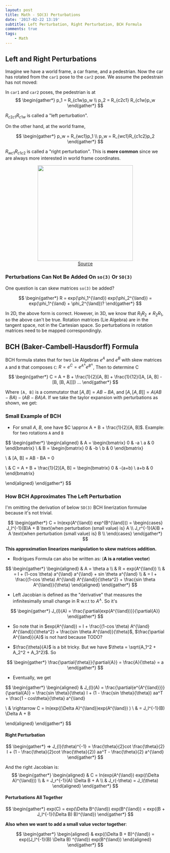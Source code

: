 ```yaml
---
layout: post
title: Math - SO(3) Perturbations
date: '2017-02-22 13:19'
subtitle: Left Perturbation, Right Perturbation, BCH Formula
comments: true
tags:
    - Math
---
```


## Left and Right Perturbations

Imagine we have a world frame, a car frame, and a pedestrian. Now the car has rotated from the `car1` pose to the `car2` pose. We assume the pedestrain has not moved:

In `car1` and `car2` poses, the pedestrian is at
$$
\begin{gather*}
p_1 = R_{c1w}p_w
\\
p_2 = R_{c2c1} R_{c1w}p_w
\end{gather*}
$$

$R_{c2c1} R_{c1w}$ is called a "left perturbation".

On the other hand, at the world frame,

$$
\begin{gather*}
p_w = R_{wc1}p_1
\\
p_w = R_{wc1}R_{c1c2}p_2
\end{gather*}
$$

$R_{wc1}R_{c1c2}$ is called a "right perturbation". This is **more common** since we are always more interested in world frame coordinates.

<div style="text-align: center;">
<p align="center">
    <figure>
        <img src="https://github.com/user-attachments/assets/081626cc-89db-43cf-a4fa-3cf353a7bc25" height="300" alt=""/>
        <figcaption><a href="https://alida.tistory.com/73">Source</a></figcaption>
    </figure>
</p>
</div>


### Perturbations Can Not Be Added On `so(3)` Or `SO(3)`

One question is can skew matrices `so(3)` be added?

$$
\begin{gather*}
R = exp(\phi_1^{\land}) exp(\phi_2^{\land}) = exp(\phi_1^{\land} + \phi_2^{\land})?
\end{gather*}
$$

In 2D, the above form is correct. However, in 3D, we know that $R_1R_2 \ne R_2R_1$, so the above can't be true. Rotation matrices (Lie Algebra) are in the tangent space, not in the Cartesian space. So perturbations in rotation matrices need to be mapped correspondingly.

## BCH (Baker-Cambell-Hausdorff) Formula

BCH formula states that for two Lie Algebras $e^{A}$ and $e^{B}$ with skew matrices `A` and `B` that composes `C`: $R = e^{C} = e^{A^{\land}} e^{B^{\land}}$, Then to determine C

$$
\begin{gather*}
C = A + B + \frac{1}{2}[A, B] + \frac{1}{12}([A, [A, B] - [B, [B, A]]]) ...
\end{gather*}
$$

Where `[A, B]` is a commutator that $[A, B] = AB - BA$, and $[A, [A, B]] = A(AB-BA) - (AB-BA)A$. If we take the taylor expansion with perturbations as shown, we get:

### Small Example of BCH

- For small $A$, $B$, one have $C \approx A + B + \frac{1}{2}[A, B]$. Example: for two rotations `A` and `B`

$$
\begin{gather*}
\begin{aligned}
& A = \begin{bmatrix}
0 & -a  \\
a & 0
\end{bmatrix}
\\ &
B = \begin{bmatrix}
0 & -b  \\
b & 0
\end{bmatrix}

\\ &
[A, B] = AB - BA = 0

\\ &
C = A + B + \frac{1}{2}[A, B] = \begin{bmatrix}
0 & -(a+b)  \\
a+b & 0
\end{bmatrix}

\end{aligned}
\end{gather*}
$$

### How BCH Approximates The Left Perturbation

I'm omitting the derivation of below `SO(3)` BCH linerization formulae because it's not trivial.

$$
\begin{gather*}
C = ln(exp(A^{\land}) exp^(B^{\land})) =
\begin{cases}
J_l^{-1}(B)A + B \text{when perturbation (small value) is} A \\
J_r^{-1}(A)B + A \text{when perturbation (small value) is} B \\
\end{cases}
\end{gather*}
$$

**This approximation linearizes manipulation to skew matrices addition.**

- Rodrigues Formula can also be written as: (**A is a rotation vector**)

$$
\begin{gather*}
\begin{aligned}
&
A = \theta a
\\ &
R = exp(A^{\land})
\\ &
= I + (1-cos \theta) a^{\land} a^{\land} + sin \theta a^{\land}
\\ &
= I + \frac{(1-cos \theta) A^{\land} A^{\land}}{\theta^2} + \frac{sin \theta A^{\land}}{\theta}  
\end{aligned}
\end{gather*}
$$

- Left Jacobian is defined as the "derivative" that measures the infinitesimally small change in R w.r.t to $A^{\land}$. So it's

$$
\begin{gather*}
J_{l}(A) =  \frac{\partial{exp(A^{\land})}}{\partial{A}}
\end{gather*}
$$

- So note that in $exp(A^{\land}) = I + \frac{(1-cos \theta) A^{\land} A^{\land}}{\theta^2} + \frac{sin \theta A^{\land}}{\theta}$, $\frac{\partial A^{\land}}{A}$ is not hard because TODO?

- $\frac{\theta}{A}$ is a bit tricky. But we have $\theta = \sqrt{A_1^2 + A_2^2 + A_3^2}$. So

$$
\begin{gather*}
\frac{\partial{\theta}}{\partial{A}} = \frac{A}{\theta} = a
\end{gather*}
$$

- Eventually, we get

$$
\begin{gather*}
\begin{aligned}
&
J_{l}(A) = \frac{\partial{e^{A^{\land}}}}{\partial{A}} = \frac{sin \theta}{\theta} I + (1 - \frac{sin \theta}{\theta}) aa^T + \frac{1 - cos\theta}{\theta} a^{\land}

\\ &
\rightarrow
C = ln(exp((\Delta A)^{\land})exp(A^{\land}) )
\\ &
= J_l^{-1}(B) \Delta A + B

\end{aligned}
\end{gather*}
$$

#### Right Perturbation

$$
\begin{gather*}
=> J_{l}(\theta)^{-1} = \frac{\theta}{2}cot \frac{\theta}{2} I + (1 - \frac{\theta}{2}cot \frac{\theta}{2}) aa^T - \frac{\theta}{2} a^{\land}
\end{gather*}
$$

And the right Jacobian is:
$$
\begin{gather*}
\begin{aligned}
& C = ln(exp(A^{\land}) exp((\Delta A)^{\land}))
\\ &
= J_r^{-1}(A) \Delta B + A
\\ &
J_r(-\theta) = J_l(\theta) 
\end{aligned}
\end{gather*}
$$

#### Perturbations All Together

$$
\begin{gather*}
exp(C) = exp(\Delta B^{\land}) exp(B^{\land}) = exp((B + J_l^{-1}(\Delta B) B)^{\land})
\end{gather*}
$$

**Also when we want to add a small value vector together**:

$$
\begin{gather*}
\begin{aligned}
& exp((\Delta B + B)^{\land}) = exp((J_l^{-1}(B) \Delta B) ^{\land}) exp(B^{\land})
\end{aligned}
\end{gather*}
$$
